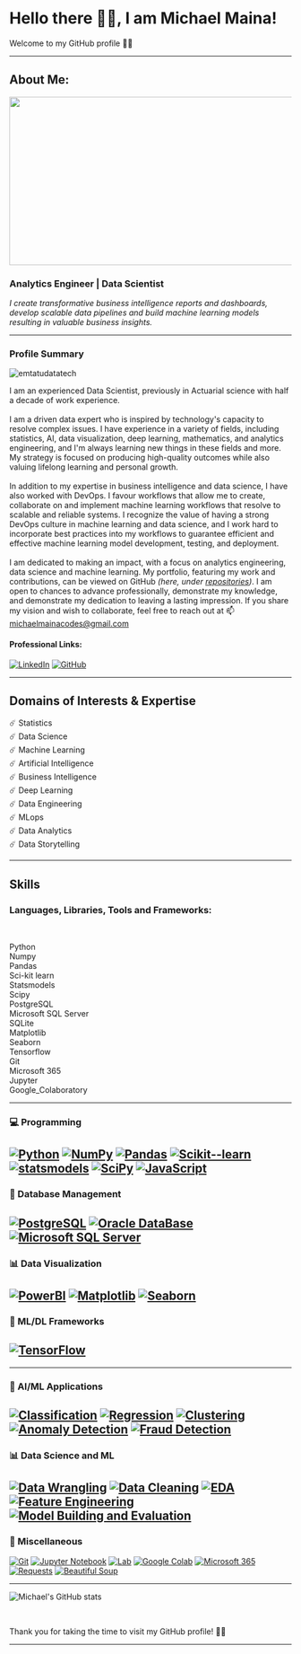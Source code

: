 # Hello there 👋🏼, I am Michael Maina!

Welcome to my GitHub profile 🙏🏼

---
## About Me:
<p align="left">
  <img src="https://i.giphy.com/media/v1.Y2lkPTc5MGI3NjExdjZjZ2I5aHMxd2NzZDdleHQ2azRpN3FocmVmc3Z1bDk4M21jaTZuMCZlcD12MV9pbnRlcm5hbF9naWZfYnlfaWQmY3Q9Zw/pQf2HkX62dpnc7uYdv/giphy.gif" width="700" height="300">
</p>

### Analytics Engineer | Data Scientist

*I create transformative business intelligence reports and dashboards, develop scalable data pipelines and build machine learning models
resulting in valuable business insights.*

---
### Profile Summary
<p align="left"> <img src="https://komarev.com/ghpvc/?username=emtatudatatech&label=Profile%20views&color=0e75b6&style=flat" alt="emtatudatatech" /> </p>

I am an experienced Data Scientist, previously in Actuarial science with half a decade of work experience.
<br><br>
I am a driven data expert who is inspired by technology's capacity to resolve complex issues. I have experience in a variety of fields, including statistics, AI, data visualization, deep learning, mathematics, and analytics engineering, and I'm always learning new things in these fields and more. My strategy is focused on producing high-quality outcomes while also valuing lifelong learning and personal growth.
<br><br>
In addition to my expertise in business intelligence and data science, I have also worked with DevOps. I favour workflows that allow me to create, collaborate on and implement machine learning workflows that resolve to scalable and reliable systems. I recognize the value of having a strong DevOps culture in machine learning and data science, and I work hard to incorporate best practices into my workflows to guarantee efficient and effective machine learning model development, testing, and deployment.
<br><br>
I am dedicated to making an impact, with a focus on analytics engineering, data science and machine learning. My portfolio, featuring my work and contributions, can be viewed on GitHub *(here, under [repositories](https://github.com/emtatudatatech?tab=repositories))*. I am open to chances to advance professionally, demonstrate my knowledge, and demonstrate my dedication to leaving a lasting impression. If you share my vision and wish to collaborate, feel free to reach out at 📫 michaelmainacodes@gmail.com

#### Professional Links:

[![LinkedIn](https://img.shields.io/badge/-LinkedIn-0077b5?style=flat-square&logo=LinkedIn&logoColor=white)](https://www.linkedin.com/in/michael-maina-0a6a5b90/)
[![GitHub](https://img.shields.io/badge/-GitHub-181717?style=flat-square&logo=GitHub&logoColor=white)](https://github.com/emtatudatatech)


---
## Domains of Interests & Expertise
:comet: Statistics <br>
:comet: Data Science <br>
:comet: Machine Learning <br>
:comet: Artificial Intelligence <br>
:comet: Business Intelligence <br>
:comet: Deep Learning <br>
:comet: Data Engineering <br>
:comet: MLops <br>
:comet: Data Analytics <br>
:comet: Data Storytelling

---
## Skills 


### Languages, Libraries, Tools and Frameworks:<br>
<br>
<p align="left">
    Python <br>
    Numpy <br>
    Pandas <br>
    Sci-kit learn <br>
    Statsmodels <br>
    Scipy <br>
    PostgreSQL <br>
    Microsoft SQL Server <br>
    SQLite <br>
    Matplotlib <br>
    Seaborn <br>
    Tensorflow <br>
    Git <br>
    Microsoft 365 <br>
    Jupyter <br>
    Google_Colaboratory <br>
</p>

---
### 💻 Programming

[![Python](https://img.shields.io/badge/Python-3.12.7-blue.svg)](https://www.python.org/)
[![NumPy](https://img.shields.io/badge/NumPy-2.1.1-orange.svg)](https://numpy.org/)
[![Pandas](https://img.shields.io/badge/Pandas-2.2.3-green.svg)](https://pandas.pydata.org/)
[![Scikit--learn](https://img.shields.io/badge/Scikit--learn-1.5.2-red.svg)](https://scikit-learn.org/stable/)
[![statsmodels](https://img.shields.io/badge/statsmodels-0.14.3-yellow.svg)](https://www.statsmodels.org/stable/index.html)
[![SciPy](https://img.shields.io/badge/SciPy-1.14.1-orange.svg)](https://scipy.org/)
[![JavaScript](https://img.shields.io/badge/JavaScript-ES6-black.svg)](https://learn.microsoft.com/en-us/windows/dev-environment/javascript/)
---
### 💾 Database Management

[![PostgreSQL](https://img.shields.io/badge/PostgreSQL-15.1-336791.svg)](https://www.postgresql.org/docs/15/index.html)
[![Oracle DataBase](https://img.shields.io/badge/Oracle20Database-15.1-F80000.svg)](https://www.oracle.com/ke/database/)
[![Microsoft SQL Server](https://img.shields.io/badge/SQLServer-grey.svg)](https://www.microsoft.com/en-us/sql-server/sql-server-downloads)
---
### 📊 Data Visualization

[![PowerBI](https://img.shields.io/badge/PowerBI-2024.0-green.svg)](https://www.microsoft.com/en-us/power-platform/products/power-bi)
[![Matplotlib](https://img.shields.io/badge/Matplotlib-4.0.0-orange.svg)](https://matplotlib.org/)
[![Seaborn](https://img.shields.io/badge/Seaborn-0.13.2-red.svg)](https://seaborn.pydata.org/)
---
### 🤖 ML/DL Frameworks

[![TensorFlow](https://img.shields.io/badge/TensorFlow-2.5.0-orange.svg)](https://www.tensorflow.org/) 
---
<!-- ### 🗣️ NLP

[![NLTK](https://img.shields.io/badge/NLTK-3.6.0-yellow.svg)](https://www.nltk.org/)
[![NLU](https://img.shields.io/badge/NLU-NLP-yellowgreen.svg)](https://github.com/nlu-tools/nlu)
[![Dialogue Management](https://img.shields.io/badge/Dialogue%20Management-NLP-yellowgreen.svg)](https://github.com/dialogue-management)
[![RASA](https://img.shields.io/badge/RASA-3.11.0-green.svg)](https://rasa.com/)
[![spaCy](https://img.shields.io/badge/spaCy-3.1.0-red.svg)](https://spacy.io/)
[![RegEx](https://img.shields.io/badge/RegEx-0.3.0-red.svg)](https://docs.python.org/3/library/re.html) -->
---
### 🤖 AI/ML Applications

[![Classification](https://img.shields.io/badge/Classification-AI/ML%20Application-brightgreen.svg)](https://github.com/brian-kipkoech-tanui/taiwandataclassification)
[![Regression](https://img.shields.io/badge/Regression-AI/ML%20Application-brightgreen.svg)](https://github.com/brian-kipkoech-tanui/Regressionusecase)
[![Clustering](https://img.shields.io/badge/Clustering-AI/ML%20Application-brightgreen.svg)](https://github.com/brian-kipkoech-tanui/clustering)
[![Anomaly Detection](https://img.shields.io/badge/Anomaly%20Detection-AI/ML%20Application-brightgreen.svg)](https://en.wikipedia.org/wiki/Anomaly_detection) 
[![Fraud Detection](https://img.shields.io/badge/Fraud%20Detection-AI/ML%20Application-brightgreen.svg)](https://en.wikipedia.org/wiki/Fraud_detection)
---
### 📊 Data Science and ML

[![Data Wrangling](https://img.shields.io/badge/Data%20Wrangling-DS%20&%20ML-red.svg)](https://en.wikipedia.org/wiki/Data_wrangling)
[![Data Cleaning](https://img.shields.io/badge/Data%20Cleaning-DS%20&%20ML-red.svg)](https://en.wikipedia.org/wiki/Data_cleaning)
[![EDA](https://img.shields.io/badge/Exploratory%20Data%20Analysis-DS%20&%20ML-red.svg)](https://en.wikipedia.org/wiki/Exploratory_data_analysis)
[![Feature Engineering](https://img.shields.io/badge/Feature%20Engineering-DS%20&%20ML-red.svg)](https://en.wikipedia.org/wiki/Feature_engineering)
[![Model Building and Evaluation](https://img.shields.io/badge/Model%20Building%20and%20Evaluation-DS%20&%20ML-red.svg)](https://en.wikipedia.org/wiki/Model_selection)
---
### 📜 Miscellaneous

[![Git](https://img.shields.io/badge/Git-v2.46.2-orange.svg)](https://git-scm.com/)
[![Jupyter Notebook](https://img.shields.io/badge/Jupyter_Notebook-Interactive_Computing-orange.svg)](https://jupyter.org/)
[![Lab](https://img.shields.io/badge/Lab-Jupyter_Lab-lightblue.svg)](https://jupyterlab.readthedocs.io/en/stable/)
[![Google Colab](https://img.shields.io/badge/Google_Colab-Collaborative_Computing-yellow.svg)](https://colab.research.google.com/)
[![Microsoft 365](https://img.shields.io/badge/MS_Office-Productivity_Suite-blue.svg)](https://www.office.com/)
[![Requests](https://img.shields.io/badge/Requests-HTTP_Library-green.svg)](https://docs.python-requests.org/en/2.32.3/)
[![Beautiful Soup](https://img.shields.io/badge/Beautiful_Soup-Web_Scraping-red.svg)](https://www.crummy.com/software/BeautifulSoup/bs4/doc/)

---
![Michael's GitHub stats](https://github-readme-stats.vercel.app/api?username=emtatudatatech&show_icons=true&theme=synthwave)

<br>

Thank you for taking the time to visit my GitHub profile! 🙏🏼

---
